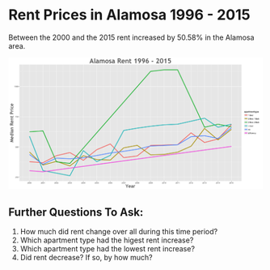 Rent Prices in Alamosa 1996 - 2015
================

Between the 2000 and the 2015 rent increased by 50.58% in the Alamosa area.

![](../images/alamosa.png)

Further Questions To Ask:
-------------------------

1.  How much did rent change over all during this time period?
2.  Which apartment type had the higest rent increase?
3.  Which apartment type had the lowest rent increase?
4.  Did rent decrease? If so, by how much?
